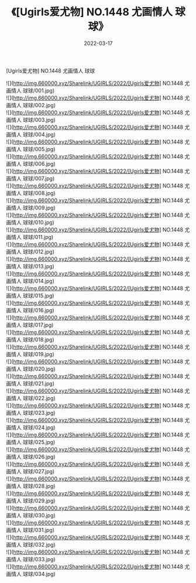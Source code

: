 ﻿---
layout: post
title:  《[Ugirls爱尤物] NO.1448 尤画情人 球球》
date:   2022-03-17
img: http://img.660000.xyz/Sharelink/UGIRLS/2022/[Ugirls爱尤物] NO.1448 尤画情人 球球/000.jpg
categories: [美女, 清纯, 唯美]
---

[Ugirls爱尤物] NO.1448 尤画情人 球球

 ![](http://img.660000.xyz/Sharelink/UGIRLS/2022/[Ugirls爱尤物] NO.1448 尤画情人 球球/001.jpg) <br>![](http://img.660000.xyz/Sharelink/UGIRLS/2022/[Ugirls爱尤物] NO.1448 尤画情人 球球/002.jpg) <br>![](http://img.660000.xyz/Sharelink/UGIRLS/2022/[Ugirls爱尤物] NO.1448 尤画情人 球球/003.jpg) <br>![](http://img.660000.xyz/Sharelink/UGIRLS/2022/[Ugirls爱尤物] NO.1448 尤画情人 球球/004.jpg) <br>![](http://img.660000.xyz/Sharelink/UGIRLS/2022/[Ugirls爱尤物] NO.1448 尤画情人 球球/005.jpg) <br>![](http://img.660000.xyz/Sharelink/UGIRLS/2022/[Ugirls爱尤物] NO.1448 尤画情人 球球/006.jpg) <br>![](http://img.660000.xyz/Sharelink/UGIRLS/2022/[Ugirls爱尤物] NO.1448 尤画情人 球球/007.jpg) <br>![](http://img.660000.xyz/Sharelink/UGIRLS/2022/[Ugirls爱尤物] NO.1448 尤画情人 球球/008.jpg) <br>![](http://img.660000.xyz/Sharelink/UGIRLS/2022/[Ugirls爱尤物] NO.1448 尤画情人 球球/009.jpg) <br>![](http://img.660000.xyz/Sharelink/UGIRLS/2022/[Ugirls爱尤物] NO.1448 尤画情人 球球/010.jpg) <br>![](http://img.660000.xyz/Sharelink/UGIRLS/2022/[Ugirls爱尤物] NO.1448 尤画情人 球球/011.jpg) <br>![](http://img.660000.xyz/Sharelink/UGIRLS/2022/[Ugirls爱尤物] NO.1448 尤画情人 球球/012.jpg) <br>![](http://img.660000.xyz/Sharelink/UGIRLS/2022/[Ugirls爱尤物] NO.1448 尤画情人 球球/013.jpg) <br>![](http://img.660000.xyz/Sharelink/UGIRLS/2022/[Ugirls爱尤物] NO.1448 尤画情人 球球/014.jpg) <br>![](http://img.660000.xyz/Sharelink/UGIRLS/2022/[Ugirls爱尤物] NO.1448 尤画情人 球球/015.jpg) <br>![](http://img.660000.xyz/Sharelink/UGIRLS/2022/[Ugirls爱尤物] NO.1448 尤画情人 球球/016.jpg) <br>![](http://img.660000.xyz/Sharelink/UGIRLS/2022/[Ugirls爱尤物] NO.1448 尤画情人 球球/017.jpg) <br>![](http://img.660000.xyz/Sharelink/UGIRLS/2022/[Ugirls爱尤物] NO.1448 尤画情人 球球/018.jpg) <br>![](http://img.660000.xyz/Sharelink/UGIRLS/2022/[Ugirls爱尤物] NO.1448 尤画情人 球球/019.jpg) <br>![](http://img.660000.xyz/Sharelink/UGIRLS/2022/[Ugirls爱尤物] NO.1448 尤画情人 球球/020.jpg) <br>![](http://img.660000.xyz/Sharelink/UGIRLS/2022/[Ugirls爱尤物] NO.1448 尤画情人 球球/021.jpg) <br>![](http://img.660000.xyz/Sharelink/UGIRLS/2022/[Ugirls爱尤物] NO.1448 尤画情人 球球/022.jpg) <br>![](http://img.660000.xyz/Sharelink/UGIRLS/2022/[Ugirls爱尤物] NO.1448 尤画情人 球球/023.jpg) <br>![](http://img.660000.xyz/Sharelink/UGIRLS/2022/[Ugirls爱尤物] NO.1448 尤画情人 球球/024.jpg) <br>![](http://img.660000.xyz/Sharelink/UGIRLS/2022/[Ugirls爱尤物] NO.1448 尤画情人 球球/025.jpg) <br>![](http://img.660000.xyz/Sharelink/UGIRLS/2022/[Ugirls爱尤物] NO.1448 尤画情人 球球/026.jpg) <br>![](http://img.660000.xyz/Sharelink/UGIRLS/2022/[Ugirls爱尤物] NO.1448 尤画情人 球球/027.jpg) <br>![](http://img.660000.xyz/Sharelink/UGIRLS/2022/[Ugirls爱尤物] NO.1448 尤画情人 球球/028.jpg) <br>![](http://img.660000.xyz/Sharelink/UGIRLS/2022/[Ugirls爱尤物] NO.1448 尤画情人 球球/029.jpg) <br>![](http://img.660000.xyz/Sharelink/UGIRLS/2022/[Ugirls爱尤物] NO.1448 尤画情人 球球/030.jpg) <br>![](http://img.660000.xyz/Sharelink/UGIRLS/2022/[Ugirls爱尤物] NO.1448 尤画情人 球球/031.jpg) <br>![](http://img.660000.xyz/Sharelink/UGIRLS/2022/[Ugirls爱尤物] NO.1448 尤画情人 球球/032.jpg) <br>![](http://img.660000.xyz/Sharelink/UGIRLS/2022/[Ugirls爱尤物] NO.1448 尤画情人 球球/033.jpg) <br>![](http://img.660000.xyz/Sharelink/UGIRLS/2022/[Ugirls爱尤物] NO.1448 尤画情人 球球/034.jpg) <br>